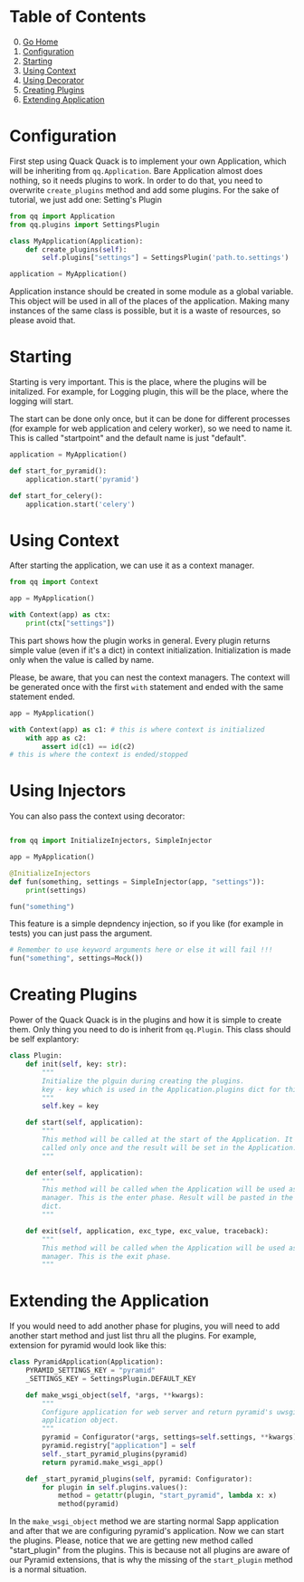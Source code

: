 # Table of Contents

0. [Go Home](../README.md)
1. [Configuration](#configuration)
2. [Starting](#starting)
3. [Using Context](#using-context)
4. [Using Decorator](#using-decorator)
5. [Creating Plugins](#creating-plugins)
6. [Extending Application](#extending-application)

# Configuration

First step using Quack Quack is to implement your own Application, which will be
inheriting from `qq.Application`. Bare Application almost does nothing, so it
needs plugins to work. In order to do that, you need to overwrite `create_plugins`
method and add some plugins. For the sake of tutorial, we just add one: Setting's Plugin

```python
from qq import Application
from qq.plugins import SettingsPlugin

class MyApplication(Application):
    def create_plugins(self):
        self.plugins["settings"] = SettingsPlugin('path.to.settings')

application = MyApplication()
```

Application instance should be created in some module as a global variable. This
object will be used in all of the places of the application. Making many
instances of the same class is possible, but it is a waste of resources, so
please avoid that.

# Starting

Starting is very important. This is the place, where the plugins will be
initalized. For example, for Logging plugin, this will be the place, where the
logging will start.

The start can be done only once, but it can be done for different processes (for
example for web application and celery worker), so we need to name it. This is
called "startpoint" and the default name is just "default".


```python
application = MyApplication()

def start_for_pyramid():
    application.start('pyramid')

def start_for_celery():
    application.start('celery')
```

# Using Context

After starting the application, we can use it as a context manager.

```python
from qq import Context

app = MyApplication()

with Context(app) as ctx:
    print(ctx["settings"])
```

This part shows how the plugin works in general. Every plugin returns simple
value (even if it's a dict) in context initialization. Initialization is made
only when the value is called by name.

Please, be aware, that you can nest the context managers. The context will be
generated once with the first `with` statement and ended with the same statement
ended.

```python
app = MyApplication()

with Context(app) as c1: # this is where context is initialized
    with app as c2:
        assert id(c1) == id(c2)
# this is where the context is ended/stopped
```

# Using Injectors

You can also pass the context using decorator:

```python

from qq import InitializeInjectors, SimpleInjector

app = MyApplication()

@InitializeInjectors
def fun(something, settings = SimpleInjector(app, "settings")):
    print(settings)

fun("something")
```

This feature is a simple depndency injection, so if you like (for example in
tests) you can just pass the argument.

```python
# Remember to use keyword arguments here or else it will fail !!!
fun("something", settings=Mock())
```

# Creating Plugins

Power of the Quack Quack is in the plugins and how it is simple to create them.
Only thing you need to do is inherit from `qq.Plugin`. This class should be self
explantory:

```python
class Plugin:
    def init(self, key: str):
        """
        Initialize the plguin during creating the plugins.
        key - key which is used in the Application.plugins dict for this plugin.
        """
        self.key = key

    def start(self, application):
        """
        This method will be called at the start of the Application. It will be
        called only once and the result will be set in the Application.globals.
        """

    def enter(self, application):
        """
        This method will be called when the Application will be used as context
        manager. This is the enter phase. Result will be pasted in the Context
        dict.
        """

    def exit(self, application, exc_type, exc_value, traceback):
        """
        This method will be called when the Application will be used as context
        manager. This is the exit phase.
        """
```

# Extending the Application

If you would need to add another phase for plugins, you will need to add another
start method and just list thru all the plugins. For example, extension for
pyramid would look like this:

```python
class PyramidApplication(Application):
    PYRAMID_SETTINGS_KEY = "pyramid"
    _SETTINGS_KEY = SettingsPlugin.DEFAULT_KEY

    def make_wsgi_object(self, *args, **kwargs):
        """
        Configure application for web server and return pyramid's uwsgi
        application object.
        """
        pyramid = Configurator(*args, settings=self.settings, **kwargs)
        pyramid.registry["application"] = self
        self._start_pyramid_plugins(pyramid)
        return pyramid.make_wsgi_app()

    def _start_pyramid_plugins(self, pyramid: Configurator):
        for plugin in self.plugins.values():
            method = getattr(plugin, "start_pyramid", lambda x: x)
            method(pyramid)
```

In the `make_wsgi_object` method we are starting normal Sapp application and after
that we are configuring pyramid's application. Now we can start the plugins.
Please, notice that we are getting new method called "start_plugin" from the
plugins. This is because not all plugins are aware of our Pyramid extensions,
that is why the missing of the `start_plugin` method is a normal situation.
